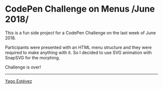 # CodePen Challenge on Menus /June 2018/

This is a fun side project for a CodePen Challenge on the last week of June 2018.

Participants were presented with an HTML menu structure and they were required to make anything with it. So I decided to use SVG animation with SnapSVG for the morphing.

Challenge is over!

---

[Yago Estévez](https://twitter.com/yagoestevez)